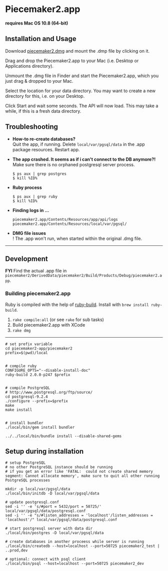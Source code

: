 # Piecemaker2.app

__requires Mac OS 10.8 (64-bit)__

## Installation and Usage

Download [piecemaker2.dmg](https://github.com/motionbank/piecemaker2-app/raw/master/piecemaker2.dmg) and mount the .dmp file by clicking on it.

Drag and drop the Piecemaker2.app to your Mac (i.e. Desktop or Applications directory).

Unmount the .dmg file in Finder and start the Piecemaker2.app, which you just drag & dropped to your Mac.

Select the location for your data directory. You may want to create a new directory for this, i.e. on your Desktop.

Click Start and wait some seconds. The API will now load. This may take a while, if this is a fresh data directory.


## Troubleshooting

 * __How-to re-create databases?__  
   Quit the app, if running. Delete ```local/var/pgsql/data``` in the .app package resources. Restart app.

 * __The app crashed. It seems as if i can't connect to the DB anymore?!__  
   Make sure there is no orphaned postgresql server process.  
   ```
   $ ps aux | grep postgres
   $ kill %ID%
   ```

 * __Ruby process__  
   ```
   $ ps aux | grep ruby
   $ kill %ID%
   ```

 * __Finding logs in ...__  
   ```
   piecemaker2.app/Contents/Resources/app/api/logs
   piecemaker2.app/Contents/Resources/local/var/pgsql/
   ```

 * __DMG file issues__  
   ! The .app won't run, when started within the original .dmg file.


-----------------

## Development

__FYI__ Find the actual .app file in ```piecemaker2/DerivedData/piecemaker2/Build/Products/Debug/piecemaker2.app```.

### Building piecemaker2.app

Ruby is compiled with the help of [ruby-build](https://github.com/sstephenson/ruby-build). Install with ```brew install ruby-build```.

  1) ```rake compile:all``` (or see ```rake``` for sub tasks)  
  2) Build piecemaker2.app with XCode  
  3) ```rake dmg```   



-----------------

```
# set prefix variable
cd piecemaker2-app/piecemaker2
prefix=$(pwd)/local


# compile ruby
CONFIGURE_OPTS="--disable-install-doc"
ruby-build 2.0.0-p247 $prefix


# compile PostgreSQL
# http://www.postgresql.org/ftp/source/
cd postgresql-9.2.4
./configure --prefix=$prefix
make
make install


# install bundler
./local/bin/gem install bundler

../../local/bin/bundle install --disable-shared-gems

````



## Setup during installation

````
# setup PostgreSQL
# no other PostgreSQL instance should be running
# if you get an error like 'FATAL:  could not create shared memory segment: Cannot allocate memory', make sure to quit all other running PostgreSQL processes

mkdir -p local/var/pgsql/data
./local/bin/initdb -D local/var/pgsql/data 

# update postgresql.conf
sed -i '' -e 's/#port = 5432/port = 50725/' local/var/pgsql/data/postgresql.conf
sed -i '' -e "s/#listen_addresses = 'localhost'/listen_addresses = 'localhost'/" local/var/pgsql/data/postgresql.conf

# start postgresql server with data dir
./local/bin/postgres -D local/var/pgsql/data

# create databases in another proceess while server is running
./local/bin/createdb --host=localhost --port=50725 piecemaker2_test | ..prod,dev

# optional: connect with psql client
./local/bin/psql --host=localhost --port=50725 piecemaker2_dev

````



